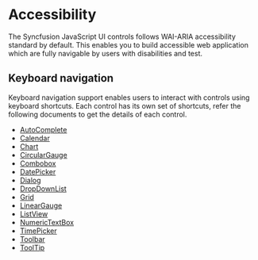 # Accessibility

The Syncfusion JavaScript UI controls follows WAI-ARIA accessibility standard by default. This enables you to build accessible web application which are fully navigable by users with disabilities and test.

## Keyboard navigation

Keyboard navigation support enables users to interact with controls using keyboard shortcuts. Each control has its own set of shortcuts, refer the following documents to get the details of each control.

* [AutoComplete](./auto-complete/accessibility)
* [Calendar](./calendar/accessibility)
* [Chart](./chart/accessibility)
* [CircularGauge](./circular-gauge/accessibility)
* [Combobox](./combo-box/accessibility)
* [DatePicker](./datepicker/accessibility)
* [Dialog](./dialog/accessibility)
* [DropDownList](./drop-down-list/accessibility)
* [Grid](./grid/accessibility)
* [LinearGauge](./linear-gauge/accessibility)
* [ListView](./listview/accessibility)
* [NumericTextBox](./numerictextbox/accessibility)
* [TimePicker](./timepicker/accessibility)
* [Toolbar](./toolbar/accessibility)
* [ToolTip](./tooltip/accessibility)
